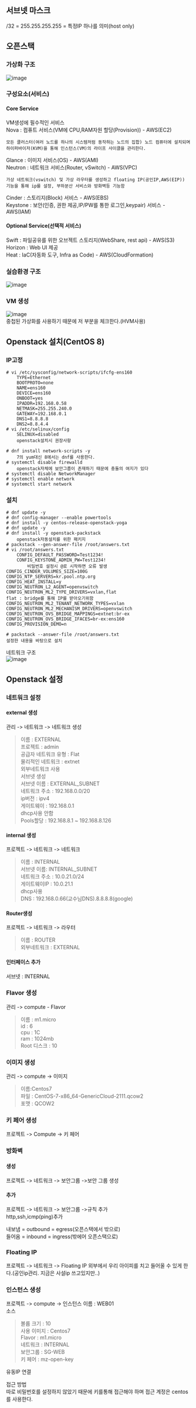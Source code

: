 ## 서브넷 마스크
/32 = 255.255.255.255 = 특정IP 하나를 의미(host only)   

## 오픈스택
### 가상화 구조
![image](file:///C:/Users/r2com/Desktop/4_5%EC%9B%94%20%EC%88%98%EC%97%85%EB%82%B4%EC%9A%A9/images/image99.png)   

### 구성요소(서비스)
#### Core Service
VM생성에 필수적인 서비스   
Nova : 컴퓨트 서비스(VM에 CPU,RAM자원 할당(Provision)) - AWS(EC2)   

    모든 클러스터(여러 노드를 하나의 시스템처럼 동작하는 노드의 집합) 노드 컴퓨터에 설치되며 하이퍼바이저(KVM)을 통해 인스턴스(VM)의 라이프 사이클을 관리한다.

Glance : 이미지 서비스(OS) - AWS(AMI)   
Neutron : 네트워크 서비스(Router, vSwitch) - AWS(VPC)   

    가상 네트워크(vswitch) 및 가상 라우터를 생성하고 floating IP(공인IP,AWS(EIP)) 기능을 통해 ip를 설정, 부하분산 서비스와 방화벽등 기능함

Cinder : 스토리지(Block) 서비스 - AWS(EBS)   
Keystone : 보안(인증, 권한 제공,IP/PW를 통한 로그인,keypair) 서비스 - AWS(IAM)   

#### Optional Service(선택적 서비스)
Swift : 파일공유를 위한 오브젝트 스토리지(WebShare, rest api) - AWS(S3)   
Horizon : Web UI 제공   
Heat : IaC(자동화 도구, Infra as Code) - AWS(CloudFormation)   

### 실습환경 구조
![image](file:///C:/Users/r2com/Desktop/4_5%EC%9B%94%20%EC%88%98%EC%97%85%EB%82%B4%EC%9A%A9/images/image53.png)   

### VM 생성
![image](file:///C:/Users/r2com/Desktop/4_5%EC%9B%94%20%EC%88%98%EC%97%85%EB%82%B4%EC%9A%A9/images/image14.png)   
중첩된 가상화를 사용하기 때문에 저 부분을 체크한다.(HVM사용)

## Openstack 설치(CentOS 8)
### IP고정
```
# vi /etc/sysconfig/network-scripts/ifcfg-ens160
    TYPE=Ethernet
    BOOTPROTO=none
    NAME=ens160
    DEVICE=ens160
    ONBOOT=yes
    IPADDR=192.168.0.58
    NETMASK=255.255.240.0
    GATEWAY=192.168.0.1
    DNS1=8.8.8.8
    DNS2=8.8.4.4
# vi /etc/selinux/config
    SELINUX=disabled
    openstack설치시 권장사항

# dnf install network-scripts -y
    7의 yum대신 8에서는 dnf를 사용한다.
# systemctl disable firewalld
    openstack자체에 보안그룹이 존재하기 때문에 충돌의 여지가 있다
# systemctl disable NetworkManager
# systemctl enable network
# systemctl start network
```

### 설치
```
# dnf update -y
# dnf config-manager --enable powertools
# dnf install -y centos-release-openstack-yoga
# dnf update -y
# dnf install -y openstack-packstack
    openstack자동설치를 위한 패키지
# packstack --gen-answer-file /root/answers.txt
# vi /root/answers.txt
    CONFIG_DEFAULT_PASSWORD=Test1234!
    CONFIG_KEYSTONE_ADMIN_PW=Test1234!
        비밀번호 설정시 @로 시작하면 오류 발생
CONFIG_CINDER_VOLUMES_SIZE=100G
CONFIG_NTP_SERVERS=kr.pool.ntp.org
CONFIG_HEAT_INSTALL=y
CONFIG_NEUTRON_L2_AGENT=openvswitch
CONFIG_NEUTRON_ML2_TYPE_DRIVERS=vxlan,flat
flat : bridge를 통해 IP를 받아오기위함
CONFIG_NEUTRON_ML2_TENANT_NETWORK_TYPES=vxlan
CONFIG_NEUTRON_ML2_MECHANISM_DRIVERS=openvswitch
CONFIG_NEUTRON_OVS_BRIDGE_MAPPINGS=extnet:br-ex
CONFIG_NEUTRON_OVS_BRIDGE_IFACES=br-ex:ens160
CONFIG_PROVISION_DEMO=n

# packstack --answer-file /root/answers.txt
설정한 내용을 바탕으로 설치
```
네트워크 구조   
![image](file:///C:/Users/r2com/Desktop/4_5%EC%9B%94%20%EC%88%98%EC%97%85%EB%82%B4%EC%9A%A9/images/image3.jpg)   

## Openstack 설정
### 네트워크 설정

#### external 생성
관리 -> 네트워크 -> 네트워크 생성
>이름 : EXTERNAL   
프로젝트 : admin   
공급자 네트워크 유형 : Flat   
물리적인 네트워크 : extnet   
외부네트워크 사용    
서브넷 생성   
서브넷 이름 : EXTERNAL_SUBNET   
네트워크 주소 : 192.168.0.0/20   
ip버전 : ipv4   
게이트웨이 : 192.168.0.1   
dhcp사용 안함   
Pools할당 : 192.168.8.1 ~ 192.168.8.126   

#### internal 생성
프로젝트 -> 네트워크 -> 네트워크   
>이름 : INTERNAL   
서브넷 이름: INTERNAL_SUBNET   
네트워크 주소 : 10.0.21.0/24   
게이트웨이IP : 10.0.21.1   
dhcp사용   
DNS : 192.168.0.66(교수님DNS).8.8.8.8(google)   

#### Router생성
프로젝트 -> 네트워크 -> 라우터
>이름 : ROUTER   
외부네트워크 : EXTERNAL   

#### 인터페이스 추가   
서브넷 : INTERNAL   

### Flavor 생성
관리 -> compute - Flavor
>이름 : m1.micro   
id : 6   
cpu : 1C   
ram : 1024mb   
Root 디스크 : 10   

### 이미지 생성
관리 -> compute -> 이미지
>이름:Centos7   
파일 : CentOS-7-x86_64-GenericCloud-2111.qcow2   
포맷 : QCOW2   

### 키 페어 생성
프로젝트 -> Compute -> 키 페어

### 방화벽
#### 생성
프로젝트 -> 네트워크 -> 보안그룹 ->보안 그룹 생성

#### 추가
프로젝트 -> 네트워크 -> 보안그룹 ->규칙 추가   
http,ssh,icmp(ping)추가   

내보냄 = outbound = egress(오픈스택에서 밖으로)   
들어옴 = inbound = ingress(밖에어 오픈스택으로)   

### Floating IP
프로젝트 -> 네트워크 -> Floating IP
외부에서 우리 아이피를 치고 들어올 수 있게 한다.(공인ip관리. 지금은 사설ip 쓰고있지만..)

### 인스턴스 생성
프로젝트 -> compute -> 인스턴스
이름 : WEB01   
소스   
>볼륩 크기 : 10   
사용 이미지 : Centos7   
Flavor : m1.micro   
네트워크 : INTERNAL   
보안그룹 : SG-WEB   
키 페어 : mz-open-key   

유동IP 연결   

접근 방법   
따로 비밀번호를 설정하지 않았기 때문에 키를통해 접근해야 하며 접근 계정은 centos를 사용한다.   
